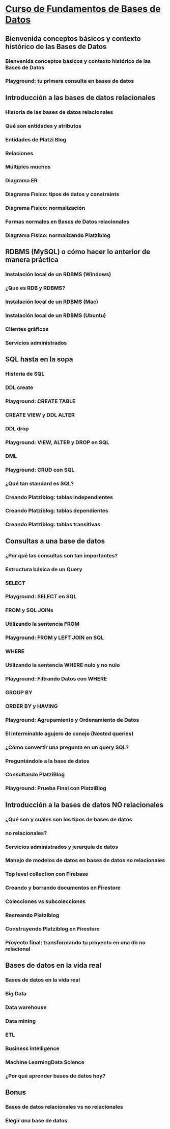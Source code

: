 # [Curso de Fundamentos de Bases de Datos](https://platzi.com/cursos/bd/)

## Bienvenida conceptos básicos y contexto histórico de las Bases de Datos

### Bienvenida conceptos básicos y contexto histórico de las Bases de Datos

####               

### Playground: tu primera consulta en bases de datos

## Introducción a las bases de datos relacionales

### Historia de las bases de datos relacionales

### Qué son entidades y atributos

### Entidades de Platzi Blog

### Relaciones

### Múltiples muchos

### Diagrama ER

### Diagrama Físico: tipos de datos y constraints

### Diagrama Físico: normalización

### Formas normales en Bases de Datos relacionales

### Diagrama Físico: normalizando Platziblog

## RDBMS (MySQL) o cómo hacer lo anterior de manera práctica

### Instalación local de un RDBMS (Windows)

### ¿Qué es RDB y RDBMS?

### Instalación local de un RDBMS (Mac)

### Instalación local de un RDBMS (Ubuntu)

### Clientes gráficos

### Servicios administrados

## SQL hasta en la sopa

### Historia de SQL

### DDL create

### Playground: CREATE TABLE

### CREATE VIEW y DDL ALTER

### DDL drop

### Playground: VIEW, ALTER y DROP en SQL

### DML

### Playground: CRUD con SQL

### ¿Qué tan standard es SQL?

### Creando Platziblog: tablas independientes

### Creando Platziblog: tablas dependientes

### Creando Platziblog: tablas transitivas

## Consultas a una base de datos

### ¿Por qué las consultas son tan importantes?

### Estructura básica de un Query

### SELECT

### Playground: SELECT en SQL

### FROM y SQL JOINs

### Utilizando la sentencia FROM

### Playground: FROM y LEFT JOIN en SQL

### WHERE

### Utilizando la sentencia WHERE nulo y no nulo

### Playground: Filtrando Datos con WHERE

### GROUP BY

### ORDER BY y HAVING

### Playground: Agrupamiento y Ordenamiento de Datos

### El interminable agujero de conejo (Nested queries)

### ¿Cómo convertir una pregunta en un query SQL?

### Preguntándole a la base de datos

### Consultando PlatziBlog

### Playground: Prueba Final con PlatziBlog

## Introducción a la bases de datos NO relacionales

### ¿Qué son y cuáles son los tipos de bases de datos 
### no relacionales?

### Servicios administrados y jerarquía de datos

### Manejo de modelos de datos en bases de datos no relacionales

### Top level collection con Firebase

### Creando y borrando documentos en Firestore

### Colecciones vs subcolecciones

### Recreando Platziblog

### Construyendo Platziblog en Firestore

### Proyecto final: transformando tu proyecto en una db no relacional

## Bases de datos en la vida real

### Bases de datos en la vida real

### Big Data

### Data warehouse

### Data mining

### ETL

### Business intelligence

### Machine LearningData Science

### ¿Por qué aprender bases de datos hoy?

## Bonus

### Bases de datos relacionales vs no relacionales

### Elegir una base de datos
